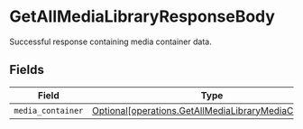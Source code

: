 # GetAllMediaLibraryResponseBody

Successful response containing media container data.


## Fields

| Field                                                                                                                | Type                                                                                                                 | Required                                                                                                             | Description                                                                                                          |
| -------------------------------------------------------------------------------------------------------------------- | -------------------------------------------------------------------------------------------------------------------- | -------------------------------------------------------------------------------------------------------------------- | -------------------------------------------------------------------------------------------------------------------- |
| `media_container`                                                                                                    | [Optional[operations.GetAllMediaLibraryMediaContainer]](../../models/operations/getallmedialibrarymediacontainer.md) | :heavy_minus_sign:                                                                                                   | N/A                                                                                                                  |